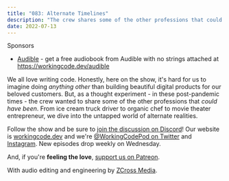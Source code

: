 ```yaml
---
title: "083: Alternate Timelines"
description: "The crew shares some of the other professions that could have been."
date: 2022-07-13
---
```


<script async defer onload="redcircleIframe();" src="https://api.podcache.net/embedded-player/sh/30227421-bc27-45c2-bfb4-861def7dd4cc/ep/a864f4be-0b9a-4682-9a4e-20f61ed91a5b"></script><div class="redcirclePlayer-a864f4be-0b9a-4682-9a4e-20f61ed91a5b"></div>

Sponsors

- [Audible](https://workingcode.dev/audible) - get a free audiobook from Audible with no strings attached at https://workingcode.dev/audible

We all love writing code. Honestly, here on the show, it's hard for us to imagine doing _anything other_ than building beautiful digital products for our beloved customers. But, as a thought experiment - in these post-pandemic times - the crew wanted to share some of the other professions that _could have been_. From ice cream truck driver to organic chef to movie theater entrepreneur, we dive into the untapped world of alternate realities.

Follow the show and be sure to [join the discussion on Discord][working-code-discord]! Our website is [workingcode.dev][working-code] and we're [@WorkingCodePod on Twitter][working-code-twitter] and [Instagram][working-code-instagram]. New episodes drop weekly on Wednesday.

And, if you're **feeling the love**, [support us on Patreon][working-code-patreon].

[working-code]: https://workingcode.dev/
[working-code-discord]: https://workingcode.dev/discord/
[working-code-instagram]: https://www.instagram.com/workingcodepod/
[working-code-patreon]: https://www.patreon.com/workingcodepod
[working-code-twitter]: https://twitter.com/WorkingCodePod

With audio editing and engineering by [ZCross Media](https://www.zcross.media/).
